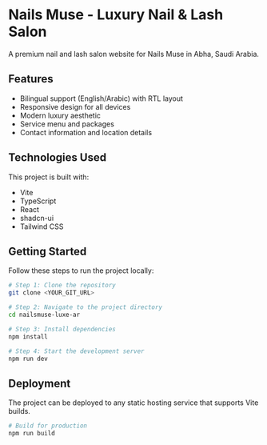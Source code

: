 # Nails Muse - Luxury Nail & Lash Salon

A premium nail and lash salon website for Nails Muse in Abha, Saudi Arabia.

## Features

- Bilingual support (English/Arabic) with RTL layout
- Responsive design for all devices
- Modern luxury aesthetic
- Service menu and packages
- Contact information and location details

## Technologies Used

This project is built with:

- Vite
- TypeScript
- React
- shadcn-ui
- Tailwind CSS

## Getting Started

Follow these steps to run the project locally:

```sh
# Step 1: Clone the repository
git clone <YOUR_GIT_URL>

# Step 2: Navigate to the project directory
cd nailsmuse-luxe-ar

# Step 3: Install dependencies
npm install

# Step 4: Start the development server
npm run dev
```

## Deployment

The project can be deployed to any static hosting service that supports Vite builds.

```sh
# Build for production
npm run build
```